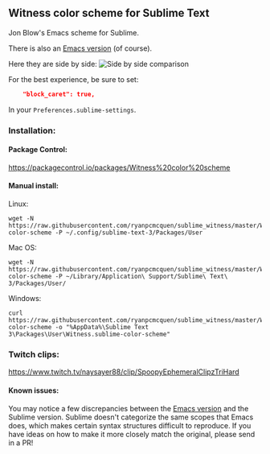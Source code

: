 ## Witness color scheme for Sublime Text
Jon Blow's Emacs scheme for Sublime.

There is also an [Emacs version](https://github.com/ryanpcmcquen/emacs_witness) (of course).

Here they are side by side:
![Side by side comparison](https://user-images.githubusercontent.com/772937/60928361-ef30f000-a261-11e9-92a5-215dece0a345.png)

For the best experience, be sure to set:

```json
    "block_caret": true,
```

In your `Preferences.sublime-settings`.

### Installation:

#### Package Control:

https://packagecontrol.io/packages/Witness%20color%20scheme

#### Manual install:

Linux:

    wget -N https://raw.githubusercontent.com/ryanpcmcquen/sublime_witness/master/Witness.sublime-color-scheme -P ~/.config/sublime-text-3/Packages/User

Mac OS:

    wget -N https://raw.githubusercontent.com/ryanpcmcquen/sublime_witness/master/Witness.sublime-color-scheme -P ~/Library/Application\ Support/Sublime\ Text\ 3/Packages/User/

Windows:

    curl https://raw.githubusercontent.com/ryanpcmcquen/sublime_witness/master/Witness.sublime-color-scheme -o "%AppData%\Sublime Text 3\Packages\User\Witness.sublime-color-scheme"

### Twitch clips:
https://www.twitch.tv/naysayer88/clip/SpoopyEphemeralClipzTriHard

#### Known issues:

You may notice a few discrepancies between the [Emacs version](https://github.com/ryanpcmcquen/emacs_witness) and the Sublime version. Sublime doesn't categorize the same scopes that Emacs does, which makes certain syntax structures difficult to reproduce. If you have ideas on how to make it more closely match the original, please send in a PR!
